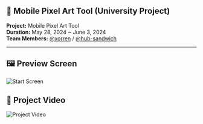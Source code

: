 ## 📱 Mobile Pixel Art Tool (University Project)

**Project:** Mobile Pixel Art Tool  
**Duration:** May 28, 2024 ~ June 3, 2024  
**Team Members:** [@xorren](https://github.com/xorren) / [@hub-sandwich](https://github.com/hub-sandwich)

---

## 🖼️ Preview Screen

![Start Screen](https://github.com/Nextdoorbutter/Mobile_Pixelart/assets/131065002/9fe78125-eb8c-4a2e-b8aa-524a5c6bb435)

## 🎥 Project Video

![Project Video](https://github.com/Nextdoorbutter/Mobile_Pixelart/assets/131065002/f4efe994-5275-4ab7-a3ce-45b8d4bb2103)
